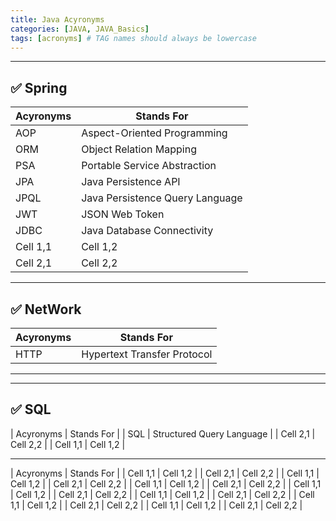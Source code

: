 ```yaml
---
title: Java Acyronyms
categories: [JAVA, JAVA_Basics]
tags: [acronyms] # TAG names should always be lowercase
---
```


---

## ✅ Spring

| Acyronyms | Stands For                      |
| --------- | ------------------------------- |
| AOP       | Aspect-Oriented Programming     |
| ORM       | Object Relation Mapping         |
| PSA       | Portable Service Abstraction    |
| JPA       | Java Persistence API            |
| JPQL      | Java Persistence Query Language |
| JWT       | JSON Web Token                  |
| JDBC      | Java Database Connectivity      |
| Cell 1,1  | Cell 1,2                        |
| Cell 2,1  | Cell 2,2                        |

---

## ✅ NetWork

| Acyronyms | Stands For                  |
| --------- | --------------------------- |
| HTTP      | Hypertext Transfer Protocol |

---

---

## ✅ SQL

| Acyronyms | Stands For |
| SQL | Structured Query Language |
| Cell 2,1 | Cell 2,2 |
| Cell 1,1 | Cell 1,2 |

---

| Acyronyms | Stands For |
| Cell 1,1 | Cell 1,2 |
| Cell 2,1 | Cell 2,2 |
| Cell 1,1 | Cell 1,2 |
| Cell 2,1 | Cell 2,2 |
| Cell 1,1 | Cell 1,2 |
| Cell 2,1 | Cell 2,2 |
| Cell 1,1 | Cell 1,2 |
| Cell 2,1 | Cell 2,2 |
| Cell 1,1 | Cell 1,2 |
| Cell 2,1 | Cell 2,2 |
| Cell 1,1 | Cell 1,2 |
| Cell 2,1 | Cell 2,2 |
| Cell 1,1 | Cell 1,2 |
| Cell 2,1 | Cell 2,2 |
